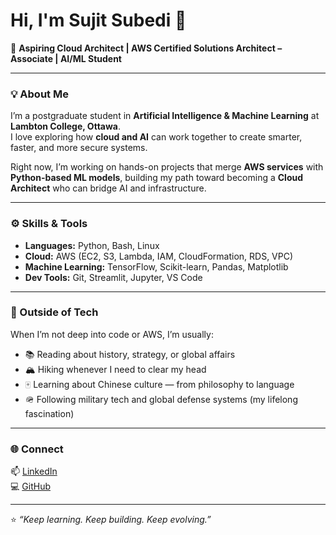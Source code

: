 # Hi, I'm Sujit Subedi 👋  

🚀 **Aspiring Cloud Architect | AWS Certified Solutions Architect – Associate | AI/ML Student**

---

### 💡 About Me  
I’m a postgraduate student in **Artificial Intelligence & Machine Learning** at **Lambton College, Ottawa**.  
I love exploring how **cloud and AI** can work together to create smarter, faster, and more secure systems.  

Right now, I’m working on hands-on projects that merge **AWS services** with **Python-based ML models**, building my path toward becoming a **Cloud Architect** who can bridge AI and infrastructure.  

---

### ⚙️ Skills & Tools  
- **Languages:** Python, Bash, Linux
- **Cloud:** AWS (EC2, S3, Lambda, IAM, CloudFormation, RDS, VPC)  
- **Machine Learning:** TensorFlow, Scikit-learn, Pandas, Matplotlib  
- **Dev Tools:** Git, Streamlit, Jupyter, VS Code  

---

### 🌱 Outside of Tech  
When I’m not deep into code or AWS, I’m usually:  
- 📚 Reading about history, strategy, or global affairs  
- 🏔️ Hiking whenever I need to clear my head  
- 🀄 Learning about Chinese culture — from philosophy to language  
- 🪖 Following military tech and global defense systems (my lifelong fascination)

---

### 🌐 Connect  
📫 [LinkedIn](https://www.linkedin.com/in/sujit-subedi/)  
💻 [GitHub](https://github.com/Subedi-Sujit)

---

⭐ *“Keep learning. Keep building. Keep evolving.”*
